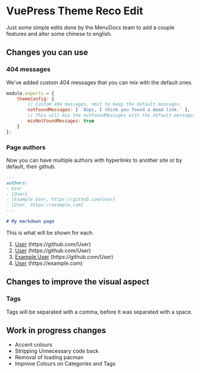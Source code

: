 # VuePress Theme Reco Edit

Just some simple edits done by the MenuDocs team to add a couple features and alter some chinese to english.

## Changes you can use

### 404 messages

We've added custom 404 messages that you can mix with the default ones.

```javascript
module.exports = {
    themeConfig: {
        // Custom 404 messages, omit to keep the default messages.
        notFoundMessages: [ `Oops, I think you found a dead link.` ],
        // This will mix the notFoundMessages with the default messages
        mixNotFoundMessages: true
    }
};
``` 

### Page authors

Now you can have multiple authors with hyperlinks to another site or by default, their github.

```markdown
---
authors:
- User 
- [User]
- [Example User, https://github.com/User]
- [User, https://example.com]
---

# My markdown page
```

This is what will be shown for each.
1. [User](https://github.com/User) (https:\//github.com/User)
2. [User](https://github.com/User) (https:\//github.com/User)
2. [Example User](https://github.com/User) (https:\//github.com/User)
3. [User](https://example.com) (https:\//example.com)

## Changes to improve the visual aspect

### Tags

Tags will be separated with a comma, before it was separated with a space.

## Work in progress changes

- Accent colours
- Stripping Unnecessary code back
- Removal of loading pacman
- Improve Colours on Categories and Tags
